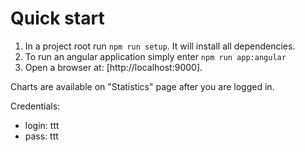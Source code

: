 # Quick start

1. In a project root run `npm run setup`. It will install all dependencies.
2. To run an angular application simply enter `npm run app:angular` 
3. Open a browser at: [http://localhost:9000].

Charts are available on "Statistics" page after you are logged in. 

Credentials:
- login: ttt
- pass: ttt 

  


 

